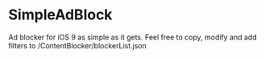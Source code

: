 # SimpleAdBlock
Ad blocker for iOS 9 as simple as it gets. Feel free to copy, modify and add filters to /ContentBlocker/blockerList.json
